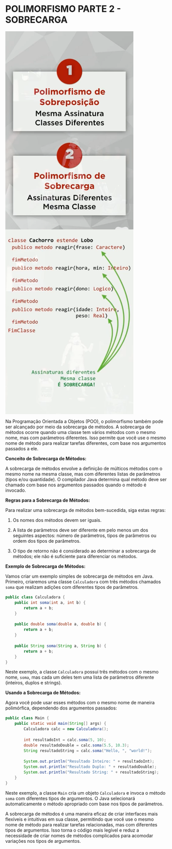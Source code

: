 # POLIMORFISMO PARTE 2 - SOBRECARGA 

<img src="./IMAGENS/TIPOS DE POLIMORFISMO.png" align="center" width="400"> <br>
<img src="./IMAGENS/SOBRECARGA 01.png" align="center" width="400"> <br>

Na Programação Orientada a Objetos (POO), o polimorfismo também pode ser alcançado por meio da sobrecarga de métodos. A sobrecarga de métodos ocorre quando uma classe tem vários métodos com o mesmo nome, mas com parâmetros diferentes. Isso permite que você use o mesmo nome de método para realizar tarefas diferentes, com base nos argumentos passados a ele.

**Conceito de Sobrecarga de Métodos:**

A sobrecarga de métodos envolve a definição de múlticos métodos com o mesmo nome na mesma classe, mas com diferentes listas de parâmetros (tipos e/ou quantidade). O compilador Java determina qual método deve ser chamado com base nos argumentos passados quando o método é invocado.

**Regras para a Sobrecarga de Métodos:**

Para realizar uma sobrecarga de métodos bem-sucedida, siga estas regras:

1. Os nomes dos métodos devem ser iguais.

2. A lista de parâmetros deve ser diferente em pelo menos um dos seguintes aspectos: número de parâmetros, tipos de parâmetros ou ordem dos tipos de parâmetros.

3. O tipo de retorno não é considerado ao determinar a sobrecarga de métodos; ele não é suficiente para diferenciar os métodos.

**Exemplo de Sobrecarga de Métodos:**

Vamos criar um exemplo simples de sobrecarga de métodos em Java. Primeiro, criaremos uma classe `Calculadora` com três métodos chamados `soma` que realizam adições com diferentes tipos de parâmetros.

```java
public class Calculadora {
    public int soma(int a, int b) {
        return a + b;
    }

    public double soma(double a, double b) {
        return a + b;
    }

    public String soma(String a, String b) {
        return a + b;
    }
}
```

Neste exemplo, a classe `Calculadora` possui três métodos com o mesmo nome, `soma`, mas cada um deles tem uma lista de parâmetros diferente (inteiros, duplos e strings).

**Usando a Sobrecarga de Métodos:**

Agora você pode usar esses métodos com o mesmo nome de maneira polimórfica, dependendo dos argumentos passados:

```java
public class Main {
    public static void main(String[] args) {
        Calculadora calc = new Calculadora();

        int resultadoInt = calc.soma(5, 10);
        double resultadoDouble = calc.soma(5.5, 10.3);
        String resultadoString = calc.soma("Hello, ", "world!");

        System.out.println("Resultado Inteiro: " + resultadoInt);
        System.out.println("Resultado Duplo: " + resultadoDouble);
        System.out.println("Resultado String: " + resultadoString);
    }
}
```

Neste exemplo, a classe `Main` cria um objeto `Calculadora` e invoca o método `soma` com diferentes tipos de argumentos. O Java selecionará automaticamente o método apropriado com base nos tipos de parâmetros.

A sobrecarga de métodos é uma maneira eficaz de criar interfaces mais flexíveis e intuitivas em sua classe, permitindo que você use o mesmo nome de método para realizar tarefas relacionadas, mas com diferentes tipos de argumentos. Isso torna o código mais legível e reduz a necessidade de criar nomes de métodos complicados para acomodar variações nos tipos de argumentos.